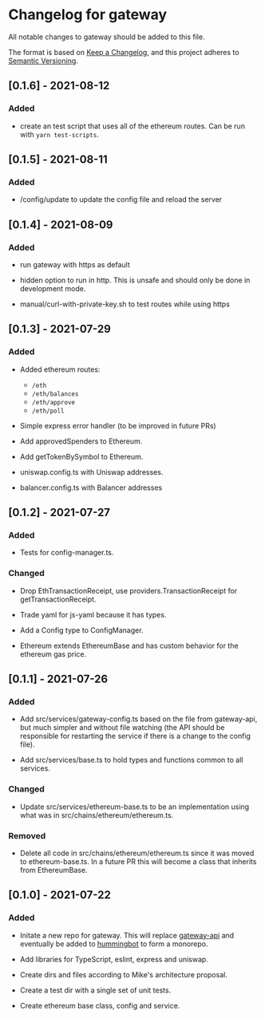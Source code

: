 # Changelog for gateway
All notable changes to gateway should be added to this file.

The format is based on [Keep a Changelog](https://keepachangelog.com/en/1.0.0/),
and this project adheres to [Semantic Versioning](https://semver.org/spec/v2.0.0.html).

## [0.1.6] - 2021-08-12

### Added

- create an test script that uses all of the ethereum routes. Can be run with `yarn test-scripts`.

## [0.1.5] - 2021-08-11

### Added

- /config/update to update the config file and reload the server

## [0.1.4] - 2021-08-09

### Added

- run gateway with https as default

- hidden option to run in http. This is unsafe and should only be done in development mode.

- manual/curl-with-private-key.sh to test routes while using https

## [0.1.3] - 2021-07-29

### Added

- Added ethereum routes:
  - `/eth`
  - `/eth/balances`
  - `/eth/approve`
  - `/eth/poll`

- Simple express error handler (to be improved in future PRs)

- Add approvedSpenders to Ethereum.

- Add getTokenBySymbol to Ethereum.

- uniswap.config.ts with Uniswap addresses.

- balancer.config.ts with Balancer addresses

## [0.1.2] - 2021-07-27

### Added

- Tests for config-manager.ts.

### Changed

- Drop EthTransactionReceipt, use providers.TransactionReceipt for getTransactionReceipt.

- Trade yaml for js-yaml because it has types.

- Add a Config type to ConfigManager.

- Ethereum extends EthereumBase and has custom behavior for the ethereum gas price.


## [0.1.1] - 2021-07-26

### Added

- Add src/services/gateway-config.ts based on the file from gateway-api, but 
  much simpler and without file watching (the API should be responsible for 
  restarting the service if there is a change to the config file).

- Add src/services/base.ts to hold types and functions common to all services.

### Changed

- Update src/services/ethereum-base.ts to be an implementation using what was in
  src/chains/ethereum/ethereum.ts.

### Removed

- Delete all code in src/chains/ethereum/ethereum.ts since it was moved 
  to ethereum-base.ts. In a future PR this will become a class that inherits
  from EthereumBase.

## [0.1.0] - 2021-07-22

### Added

- Initate a new repo for gateway. This will replace [gateway-api](https://github.com/CoinAlpha/gateway-api) and eventually be added to [hummingbot](https://github.com/CoinAlpha/hummingbot) to form a monorepo.

- Add libraries for TypeScript, eslint, express and uniswap.

- Create dirs and files according to Mike's architecture proposal.

- Create a test dir with a single set of unit tests.

- Create ethereum base class, config and service.
